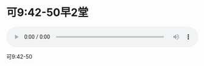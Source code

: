 # 可9:42-50早2堂

<audio style="width: 100%;" preload="false" controls controlslist="nodownload"><source src="http://file.simai.life/audio/mp3/old/27308.mp3" type="audio/mpeg">Your browser does not support the audio element.</audio>


<p>可9:42-50</p>